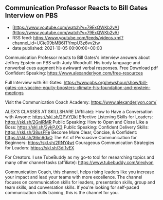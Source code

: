 ## Communication Professor Reacts to Bill Gates Interview on PBS
 - [https://www.youtube.com/watch?v=79ExQWKb2vA](https://www.youtube.com/watch?v=79ExQWKb2vA)
 - RSS feed: https://www.youtube.com/feeds/videos.xml?channel_id=UCie09bMB6ITYmpU3z6vv2tw
 - date published: 2021-10-05 00:00:00+00:00

Communication Professor reacts to Bill Gates's interview answers about Jeffrey Epstein on PBS with Judy Woodruff. His body language and nonverbal cues augment his awkward verbal responses. Free Download pdf Confident Speaking: https://www.alexanderlyon.com/free-resources

Full Interview with Bill Gates: https://www.pbs.org/newshour/show/bill-gates-on-vaccine-equity-boosters-climate-his-foundation-and-epstein-meetings

Visit the Communication Coach Academy: https://www.alexanderlyon.com/

ALEX’S CLASSES AT SKILLSHARE (Affiliate):
How to Have a Conversation with Anyone: https://skl.sh/2PVYDkl
Effective Listening Skills for Leaders: https://skl.sh/2GnIRMR 
Public Speaking: How to Open and Close Like a Boss: https://skl.sh/2ykPJX3
Public Speaking: Confident Delivery Skills: https://skl.sh/38usFFe 
Become More Clear, Concise, & Confident: https://skl.sh/36m6dxO
The Art of Persuasive Communication for Beginners: https://skl.sh/2RNY4wt 
Courageous Communication Strategies for Leaders: https://skl.sh/3di1vEX

For Creators. I use TubeBuddy as my go-to tool for researching topics and many other channel tasks (affiliate): https://www.tubebuddy.com/alexlyon

Communication Coach, this channel, helps rising leaders like you increase your impact and lead your teams with more excellence. The channel focuses on communication skills for leaders, presentation skills, group and team skills, and conversation skills. If you're looking for self-paced communication skills training, this is the channel for you.

